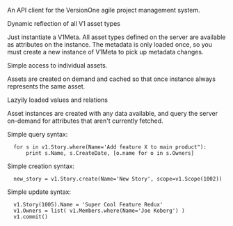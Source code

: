 



An API client for the VersionOne agile project management system.




Dynamic reflection of all V1 asset types

  Just instantiate a V1Meta.  All asset types defined on the server are available
  as attributes on the instance.  The metadata is only loaded once, so you must
  create a new instance of V1Meta to pick up metadata changes.


Simple access to individual assets.

  Assets are created on demand and cached so that once instance always represents
  the same asset.  


Lazyily loaded values and relations

  Asset instances are created with any data available, and query the server on-demand
  for attributes that aren't currently fetched. 


Simple query syntax:

      for s in v1.Story.where(Name='Add feature X to main product"):
          print s.Name, s.CreateDate, [o.name for o in s.Owners]


Simple creation syntax:

      new_story = v1.Story.create(Name='New Story', scope=v1.Scope(1002))


Simple update syntax:

      v1.Story(1005).Name = 'Super Cool Feature Redux'
      v1.Owners = list( v1.Members.where(Name='Joe Koberg') )
      v1.commit()


